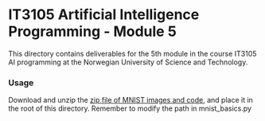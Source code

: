 # IT3105 Artificial Intelligence Programming - Module 5
This directory contains deliverables for the 5th module in the course IT3105 AI programming at the Norwegian University of Science and Technology. 

### Usage
Download and unzip the [zip file of MNIST images and code](http://www.idi.ntnu.no/emner/it3105/assignments/data/ann/mnist.zip), and place it in the root of this directory. Remember to modify the path in mnist_basics.py